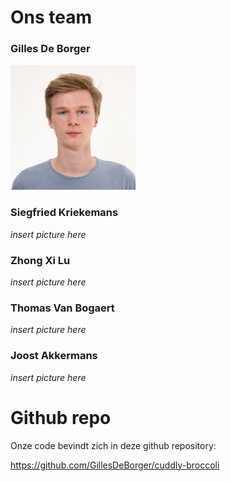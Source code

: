# Ons team
### Gilles De Borger

<img src="https://github.com/KriekemansSiegfried/KriekemansSiegfried.github.io/blob/master/images/gilles.jpg?raw=true" width="200">

### Siegfried Kriekemans
*insert picture here*
### Zhong Xi Lu
*insert picture here*
### Thomas Van Bogaert
*insert picture here*
### Joost Akkermans
*insert picture here*

# Github repo

Onze code bevindt zich in deze github repository:

https://github.com/GillesDeBorger/cuddly-broccoli
